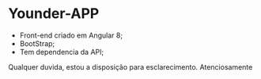 # Younder-APP

- Front-end criado em Angular 8;
- BootStrap;
- Tem dependencia da API;

Qualquer duvida, estou a disposição para esclarecimento.
Atenciosamente
